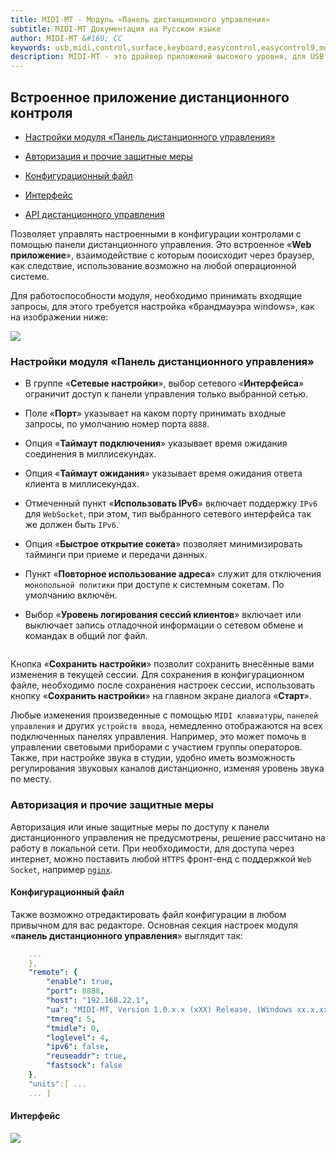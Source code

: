 ```yaml
---
title: MIDI-MT - Модуль «Панель дистанционного управления»
subtitle: MIDI-MT Документация на Русском языке
author: MIDI-MT &#169; CC
keywords: usb,midi,control,surface,keyboard,easycontrol,easycontrol9,mqtt,lights,dmx,dmx512,artnet,soundbar,premiere pro,proxy,driver
description: MIDI-MT - это драйвер приложений высокого уровня, для USB MIDI панелей управлений
---
```


## Встроенное приложение дистанционного контроля

- [Настройки модуля «Панель дистанционного управления»](#настройки-модуля-панель-дистанционного-управления)  

- [Авторизация и прочие защитные меры](#авторизация-и-прочие-защитные-меры)  

- [Конфигурационный файл](#конфигурационный-файл)  

- [Интерфейс](#интерфейс)  

- [API дистанционного управления](Settings-Module-Remote-API.html)  

Позволяет управлять настроенными в конфигурации контролами с помощью панели дистанционного управления. Это встроенное «**Web приложение**», взаимодействие с которым пооисходит через браузер, как следствие, использование возможно на любой операционной системе.

Для работоспособности модуля, необходимо принимать входящие запросы, для этого требуется настройка «брандмауэра windows», как на изображении ниже:

![](https://claudiacoord.github.io/MIDI-MT/images/helper/MIDI-MT-PLUGIN-Remote-1.png)

### Настройки модуля «Панель дистанционного управления»

- В группе «**Сетевые настройки**», выбор сетевого «**Интерфейса**» ограничит доступ к панели управления только выбранной сетью.

- Поле «**Порт**» указывает на каком порту принимать входные запросы, по умолчанию номер порта `8888`. 

- Опция «**Таймаут подключения**» указывает время ожидания соединения в миллисекундах.

- Опция «**Таймаут ожидания**» указывает время ожидания ответа клиента в миллисекундах.

- Отмеченный пункт «**Использовать IPv6**» включает поддержку `IPv6` для `WebSocket`, при этом, тип выбранного сетевого интерфейса так же должен быть `IPv6`.

- Опция «**Быстрое открытие сокета**» позволяет минимизировать тайминги при приеме и передачи данных.

- Пункт «**Повторное использование адреса**» служит для отключения `монопольной политики` при доступе к системным сокетам. По умолчанию включён.

- Выбор «**Уровень логирования сессий клиентов**» включает или выключает запись отладочной информации о сетевом обмене и командах в общий лог файл. 

<img src="https://claudiacoord.github.io/MIDI-MT/images/helper/MIDI-MT-PLUGIN-Remote.png" title="" alt="" data-align="center">

Кнопка «**Сохранить настройки**» позволит сохранить внесённые вами изменения в текущей сессии. Для сохранения в конфигурационном файле, необходимо после сохранения настроек сессии, использовать кнопку «**Сохранить настройки**» на главном экране диалога «**Старт**».

Любые изменения произведенные с помощью `MIDI клавиатуры`, `панелей управления` и других `устройств ввода`, немедленно отображаются на всех подключенных панелях управления. Например, это может помочь в управлении световыми приборами с участием группы операторов. Также, при настройке звука в студии, удобно иметь возможность регулирования звуковых каналов дистанционно, изменяя уровень звука по месту.

### Авторизация и прочие защитные меры

Авторизация или иные защитные меры по доступу к панели дистанционного управления не предусмотрены, решение рассчитано на работу в локальной сети. При необходимости, для доступа через интернет, можно поставить любой `HTTPS` фронт-енд с поддержкой `Web Socket`, например [`nginx`](https://nginx.org/en/docs/http/websocket.html).

#### Конфигурационный файл

Также возможно отредактировать файл конфигурации в любом привычном для вас редакторе. Основная секция настроек модуля «**панель дистанционного управления**» выглядит так:

```yaml
    ...
    },
    "remote": {
        "enable": true,
        "port": 8888,
        "host": "192.168.22.1",
        "ua": "MIDI-MT, Version 1.0.x.x (xXX) Release, (Windows xx.x.xxxxx.x)",
        "tmreq": 5,
        "tmidle": 0,
        "loglevel": 4,
        "ipv6": false,
        "reuseaddr": true,
        "fastsock": false
    },
    "units":[ ...
    ... ]
```

#### Интерфейс

![](https://claudiacoord.github.io/MIDI-MT/images/helper/MIDI-MT-PLUGIN-Remote-2.png)
